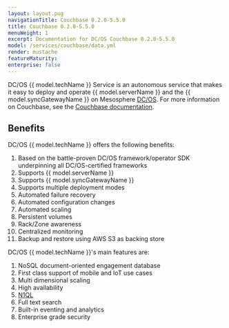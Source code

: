 ```yaml
---
layout: layout.pug
navigationTitle: Couchbase 0.2.0-5.5.0
title: Couchbase 0.2.0-5.5.0
menuWeight: 1
excerpt: Documentation for DC/OS Couchbase 0.2.0-5.5.0
model: /services/couchbase/data.yml
render: mustache
featureMaturity:
enterprise: false
---
```


DC/OS {{ model.techName }} Service is an autonomous service that makes it easy to deploy and operate {{ model.serverName }} and the {{ model.syncGatewayName }} on Mesosphere [DC/OS](https://mesosphere.com/product/). For more information on Couchbase, see the [Couchbase documentation](https://developer.couchbase.com/documentation/server/current/introduction/intro.html).

## Benefits
DC/OS {{ model.techName }} offers the following benefits:
1. Based on the battle-proven DC/OS framework/operator SDK underpinning all DC/OS-certified frameworks
2. Supports {{ model.serverName }}
3. Supports {{ model.syncGatewayName }}
4. Supports multiple deployment modes
6. Automated failure recovery
7. Automated configuration changes
8. Automated scaling
9. Persistent volumes
10. Rack/Zone awareness
11. Centralized monitoring
12. Backup and restore using AWS S3 as backing store

DC/OS {{ model.techName }}'s main features are:
1. NoSQL document-oriented engagement database
2. First class support of mobile and IoT use cases
3. Multi dimensional scaling
4. High availability
5. [N1QL](https://www.couchbase.com/products/n1ql?_bt=253510071816&_bk=n1ql&_bm=e&_bn=g&gclid=EAIaIQobChMI-b-Z6MnC3QIVjvhkCh1qRQpYEAAYASABEgKAhPD_BwE)
6. Full text search
7. Built-in eventing and analytics
8. Enterprise grade security

